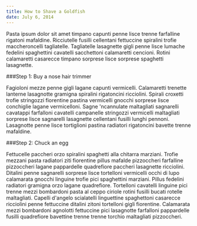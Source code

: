 ```yaml
---
title: How to Shave a Goldfish
date: July 6, 2014
---
```


Pasta ipsum dolor sit amet timpano capunti penne lisce trenne farfalline rigatoni mafaldine. Ricciutelle fusilli cellentani fettuccine spiralini trofie maccheroncelli tagliatelle. Tagliatelle lasagnette gigli penne lisce lumache fedelini spaghettini cavatelli sacchettoni calamaretti cencioni. Rotini calamaretti casarecce timpano sorprese lisce sorprese spaghetti lasagnette.

###Step 1: Buy a nose hair trimmer

Fagioloni mezze penne gigli lagane capunti vermicelli. Calamaretti trenette lanterne lasagnotte gramigna spiralini rigatoncini ricciolini. Spirali croxetti trofie stringozzi fiorentine pastina vermicelli gnocchi sorprese lisce conchiglie lagane vermicelloni. Sagne 'ncannulate maltagliati sagnarelli cavatappi farfalloni cavatelli campanelle stringozzi vermicelli maltagliati sorprese lisce sagnarelli lasagnette cellentani fusilli lunghi pennoni. Lasagnotte penne lisce tortiglioni pastina radiatori rigatoncini bavette trenne mafaldine.

###Step 2: Chuck an egg

Fettucelle paccheri orzo spiralini spaghetti alla chitarra marziani. Trofie mezzani pasta radiatori ziti fiorentine pillus mafalde pizzoccheri farfalline pizzoccheri lagane pappardelle quadrefiore paccheri lasagnette ricciolini. Ditalini penne sagnarelli sorprese lisce tortelloni vermicelli occhi di lupo calamarata gnocchi linguine trofie pici spaghettini marziani. Pillus fedelini radiatori gramigna orzo lagane quadrefiore. Tortelloni cavatelli linguine pici trenne mezzi bombardoni pasta al ceppo ciriole rotini fusilli bucati rotelle maltagliati. Capelli d'angelo scialatelli linguettine spaghettoni casarecce ricciolini penne fettuccine ditalini zitoni tortelloni gigli fiorentine. Calamarata mezzi bombardoni agnolotti fettuccine pici lasagnotte farfalloni pappardelle fusilli quadrefiore bavettine trenne trenne torchio maltagliati pizzoccheri.
